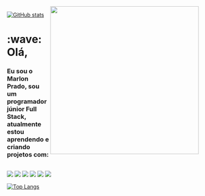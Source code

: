 
  <img width="390"  align="right" src="https://images.unsplash.com/photo-1587620962725-abab7fe55159?q=80&w=2662&auto=format&fit=crop&ixlib=rb-4.0.3&ixid=M3wxMjA3fDB8MHxwaG90by1wYWdlfHx8fGVufDB8fHx8fA%3D%3D">
  
  [![GitHub stats](https://github-readme-stats.vercel.app/api?username=marlonprado2025)](https://github.com/anuraghazra/github-readme-stats)

<h1>:wave: Olá,</h1>

<h3>
Eu sou o Marlon Prado, sou um programador júnior Full Stack, atualmente estou aprendendo e criando projetos com:
</h3>
<br>
<img src="https://img.shields.io/badge/HTML5-E34F26?style=for-the-badge&logo=html5&logoColor=white">
<img src="https://img.shields.io/badge/CSS3-1572B6?style=for-the-badge&logo=css3&logoColor=white">
<img src="https://img.shields.io/badge/JavaScript-F7DF1E?style=for-the-badge&logo=javascript&logoColor=black">
<img src="https://img.shields.io/badge/Node.js-43853D?style=for-the-badge&logo=node.js&logoColor=white">
<img src="https://img.shields.io/badge/React-20232A?style=for-the-badge&logo=react&logoColor=61DAFB">
<img src="https://img.shields.io/badge/TypeScript-007ACC?style=for-the-badge&logo=typescript&logoColor=white">

[![Top Langs ](https://github-readme-stats.vercel.app/api/top-langs/?username=marlonprado2025)](https://github.com/anuraghazra/github-readme-stats)
